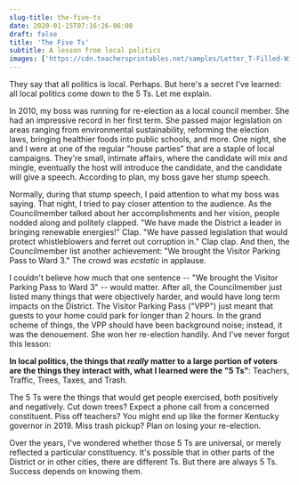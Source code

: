 ```yaml
---
slug-title: the-five-ts
date: 2020-01-15T07:16:26-06:00
draft: false
title: 'The Five Ts'
subtitle: A lesson from local politics
images: ['https://cdn.teachersprintables.net/samples/Letter_T-Filled-With_Label.png']
---
```


They say that all politics is local. Perhaps. But here's a secret I've learned: all local politics come down to the 5 Ts. Let me explain.

In 2010, my boss was running for re-election as a local council member. She had an impressive record in her first term. She passed major legislation on areas ranging from environmental sustainability, reforming the election laws, bringing healthier foods into public schools, and more. One night, she and I were at one of the regular "house parties" that are a staple of local campaigns. They're small, intimate affairs, where the candidate will mix and mingle, eventually the host will introduce the candidate, and the candidate will give a speech. According to plan, my boss gave her stump speech.

Normally, during that stump speech, I paid attention to what my boss was saying. That night, I tried to pay closer attention to the audience. As the Councilmember talked about her accomplishments and her vision, people nodded along and politely clapped. "We have made the District a leader in bringing renewable energies!" Clap. "We have passed legislation that would protect whistleblowers and ferret out corruption in." Clap clap. And then, the Councilmember list another achievement: "We brought the Visitor Parking Pass to Ward 3." The crowd was _ecstatic_ in applause.

I couldn't believe how much that one sentence -- "We brought the Visitor Parking Pass to Ward 3" -- would matter. After all, the Councilmember just listed many things that were objectively harder, and would have long term impacts on the District. The Visitor Parking Pass ("VPP") just meant that guests to your home could park for longer than 2 hours. In the grand scheme of things, the VPP should have been background noise; instead, it was the denouement. She won her re-election handily. And I've never forgot this lesson:

**In local politics, the things that _really_ matter to a large portion of voters are the things they interact with, what I learned were the "5 Ts"**: Teachers, Traffic, Trees, Taxes, and Trash.

The 5 Ts were the things that would get people exercised, both positively and negatively. Cut down trees? Expect a phone call from a concerned constituent. Piss off teachers? You might end up like the former Kentucky governor in 2019. Miss trash pickup? Plan on losing your re-election.

Over the years, I've wondered whether those 5 Ts are universal, or merely reflected a particular constituency. It's possible that in other parts of the District or in other cities, there are different Ts. But there are always 5 Ts. Success depends on knowing them.
